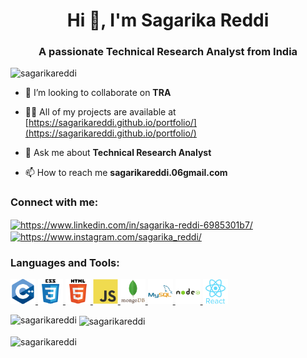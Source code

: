 <h1 align="center">Hi 👋, I'm Sagarika Reddi</h1>
<h3 align="center">A passionate Technical Research Analyst from India</h3>

<p align="left"> <img src="https://komarev.com/ghpvc/?username=sagarikareddi&label=Profile%20views&color=0e75b6&style=flat" alt="sagarikareddi" /> </p>

- 👯 I’m looking to collaborate on **TRA**

- 👨‍💻 All of my projects are available at [https://sagarikareddi.github.io/portfolio/](https://sagarikareddi.github.io/portfolio/)

- 💬 Ask me about **Technical Research Analyst**

- 📫 How to reach me **sagarikareddi.06gmail.com**

<h3 align="left">Connect with me:</h3>
<p align="left">
<a href="https://linkedin.com/in/https://www.linkedin.com/in/sagarika-reddi-6985301b7/" target="blank"><img align="center" src="https://raw.githubusercontent.com/rahuldkjain/github-profile-readme-generator/master/src/images/icons/Social/linked-in-alt.svg" alt="https://www.linkedin.com/in/sagarika-reddi-6985301b7/" height="30" width="40" /></a>
<a href="https://instagram.com/https://www.instagram.com/sagarika_reddi/" target="blank"><img align="center" src="https://raw.githubusercontent.com/rahuldkjain/github-profile-readme-generator/master/src/images/icons/Social/instagram.svg" alt="https://www.instagram.com/sagarika_reddi/" height="30" width="40" /></a>
</p>

<h3 align="left">Languages and Tools:</h3>
<p align="left"> <a href="https://www.w3schools.com/cpp/" target="_blank" rel="noreferrer"> <img src="https://raw.githubusercontent.com/devicons/devicon/master/icons/cplusplus/cplusplus-original.svg" alt="cplusplus" width="40" height="40"/> </a> <a href="https://www.w3schools.com/css/" target="_blank" rel="noreferrer"> <img src="https://raw.githubusercontent.com/devicons/devicon/master/icons/css3/css3-original-wordmark.svg" alt="css3" width="40" height="40"/> </a> <a href="https://www.w3.org/html/" target="_blank" rel="noreferrer"> <img src="https://raw.githubusercontent.com/devicons/devicon/master/icons/html5/html5-original-wordmark.svg" alt="html5" width="40" height="40"/> </a> <a href="https://developer.mozilla.org/en-US/docs/Web/JavaScript" target="_blank" rel="noreferrer"> <img src="https://raw.githubusercontent.com/devicons/devicon/master/icons/javascript/javascript-original.svg" alt="javascript" width="40" height="40"/> </a> <a href="https://www.mongodb.com/" target="_blank" rel="noreferrer"> <img src="https://raw.githubusercontent.com/devicons/devicon/master/icons/mongodb/mongodb-original-wordmark.svg" alt="mongodb" width="40" height="40"/> </a> <a href="https://www.mysql.com/" target="_blank" rel="noreferrer"> <img src="https://raw.githubusercontent.com/devicons/devicon/master/icons/mysql/mysql-original-wordmark.svg" alt="mysql" width="40" height="40"/> </a> <a href="https://nodejs.org" target="_blank" rel="noreferrer"> <img src="https://raw.githubusercontent.com/devicons/devicon/master/icons/nodejs/nodejs-original-wordmark.svg" alt="nodejs" width="40" height="40"/> </a> <a href="https://reactjs.org/" target="_blank" rel="noreferrer"> <img src="https://raw.githubusercontent.com/devicons/devicon/master/icons/react/react-original-wordmark.svg" alt="react" width="40" height="40"/> </a> </p>

<p><img align="left" src="https://github-readme-stats.vercel.app/api/top-langs?username=sagarikareddi&show_icons=true&locale=en&layout=compact" alt="sagarikareddi" /></p>

<p>&nbsp;<img align="center" src="https://github-readme-stats.vercel.app/api?username=sagarikareddi&show_icons=true&locale=en" alt="sagarikareddi" /></p>

<p><img align="center" src="https://github-readme-streak-stats.herokuapp.com/?user=sagarikareddi&" alt="sagarikareddi" /></p>
